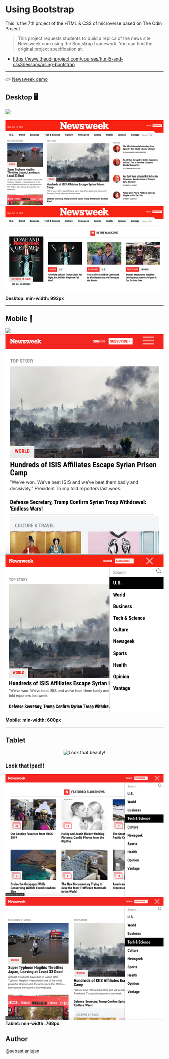 # Using Bootstrap

This is the 7th project of the HTML & CSS of microverse based on The Odin Project

>This project requests students to build a replica of the news site Newsweek.com using the Bootstrap framework.
You can find the original project specification at:
* https://www.theodinproject.com/courses/html5-and-css3/lessons/using-bootstrap

---
 👉 [Newsweek demo](https://sebastianlujan.github.io/using-bootstrap/index.html)

## Desktop  🖥

![](/img/screens/MACBOOK_X.gif)

![](/img/screens/desktop.png)
![](/img/screens/navbar-1.png)
![](/img/screens/in-the-magazine.png)

**Desktop: min-width: 992px**

---

## Mobile  📱

![](img/screens/PHONE_X.gif)
![](/img/screens/mobile.png)
![](/img/screens/menu3.png)

**Mobile: min-width: 600px**

---

## Tablet

<p align="center">
  <img src="img/screens/IPAD_X.gif" alt="Look that beauty!"/>
</p>

### Look that Ipad!!

![](/img/screens/menu1.png)
![](/img/screens/menu2.png)
**Tablet: min-width: 768px**


## Author
[ @sebastianlujan ](https://github.com/sebastianlujan)